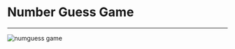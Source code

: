 # Number Guess Game
***
<img src="https://images2.imgbox.com/c8/f6/qt8buSUP_o.png" alt="numguess game">